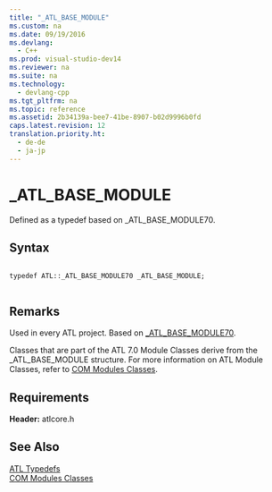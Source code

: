 ```yaml
---
title: "_ATL_BASE_MODULE"
ms.custom: na
ms.date: 09/19/2016
ms.devlang: 
  - C++
ms.prod: visual-studio-dev14
ms.reviewer: na
ms.suite: na
ms.technology: 
  - devlang-cpp
ms.tgt_pltfrm: na
ms.topic: reference
ms.assetid: 2b34139a-bee7-41be-8907-b02d9996b0fd
caps.latest.revision: 12
translation.priority.ht: 
  - de-de
  - ja-jp
---
```

# _ATL_BASE_MODULE
Defined as a typedef based on _ATL_BASE_MODULE70.  
  
## Syntax  
  
```  
  
typedef ATL::_ATL_BASE_MODULE70 _ATL_BASE_MODULE;  
  
```  
  
## Remarks  
 Used in every ATL project. Based on [_ATL_BASE_MODULE70](../vs140/_ATL_BASE_MODULE70-Structure.md).  
  
 Classes that are part of the ATL 7.0 Module Classes derive from the _ATL_BASE_MODULE structure.  For more information on ATL Module Classes, refer to [COM Modules Classes](../vs140/COM-Modules-Classes.md).  
  
## Requirements  
 **Header:** atlcore.h  
  
## See Also  
 [ATL Typedefs](../vs140/ATL-Typedefs.md)   
 [COM Modules Classes](../vs140/COM-Modules-Classes.md)